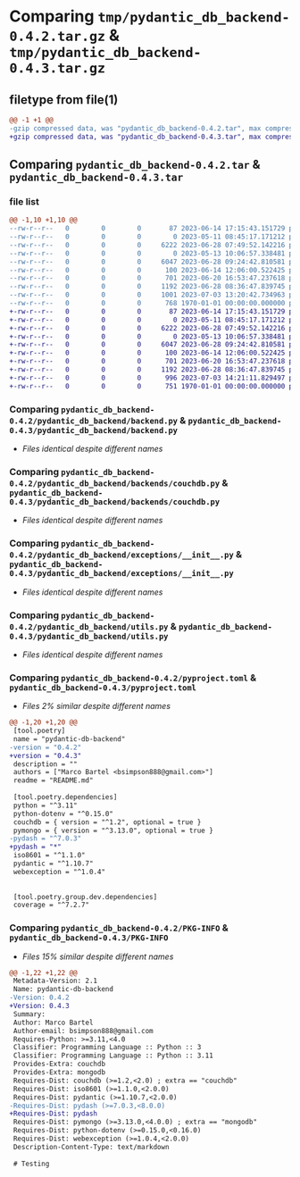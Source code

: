 # Comparing `tmp/pydantic_db_backend-0.4.2.tar.gz` & `tmp/pydantic_db_backend-0.4.3.tar.gz`

## filetype from file(1)

```diff
@@ -1 +1 @@
-gzip compressed data, was "pydantic_db_backend-0.4.2.tar", max compression
+gzip compressed data, was "pydantic_db_backend-0.4.3.tar", max compression
```

## Comparing `pydantic_db_backend-0.4.2.tar` & `pydantic_db_backend-0.4.3.tar`

### file list

```diff
@@ -1,10 +1,10 @@
--rw-r--r--   0        0        0       87 2023-06-14 17:15:43.151729 pydantic_db_backend-0.4.2/README.md
--rw-r--r--   0        0        0        0 2023-05-11 08:45:17.171212 pydantic_db_backend-0.4.2/pydantic_db_backend/__init__.py
--rw-r--r--   0        0        0     6222 2023-06-28 07:49:52.142216 pydantic_db_backend-0.4.2/pydantic_db_backend/backend.py
--rw-r--r--   0        0        0        0 2023-05-13 10:06:57.338481 pydantic_db_backend-0.4.2/pydantic_db_backend/backends/__init__.py
--rw-r--r--   0        0        0     6047 2023-06-28 09:24:42.810581 pydantic_db_backend-0.4.2/pydantic_db_backend/backends/couchdb.py
--rw-r--r--   0        0        0      100 2023-06-14 12:06:00.522425 pydantic_db_backend-0.4.2/pydantic_db_backend/backends/json_files.py
--rw-r--r--   0        0        0      701 2023-06-20 16:53:47.237618 pydantic_db_backend-0.4.2/pydantic_db_backend/exceptions/__init__.py
--rw-r--r--   0        0        0     1192 2023-06-28 08:36:47.839745 pydantic_db_backend-0.4.2/pydantic_db_backend/utils.py
--rw-r--r--   0        0        0     1001 2023-07-03 13:20:42.734963 pydantic_db_backend-0.4.2/pyproject.toml
--rw-r--r--   0        0        0      768 1970-01-01 00:00:00.000000 pydantic_db_backend-0.4.2/PKG-INFO
+-rw-r--r--   0        0        0       87 2023-06-14 17:15:43.151729 pydantic_db_backend-0.4.3/README.md
+-rw-r--r--   0        0        0        0 2023-05-11 08:45:17.171212 pydantic_db_backend-0.4.3/pydantic_db_backend/__init__.py
+-rw-r--r--   0        0        0     6222 2023-06-28 07:49:52.142216 pydantic_db_backend-0.4.3/pydantic_db_backend/backend.py
+-rw-r--r--   0        0        0        0 2023-05-13 10:06:57.338481 pydantic_db_backend-0.4.3/pydantic_db_backend/backends/__init__.py
+-rw-r--r--   0        0        0     6047 2023-06-28 09:24:42.810581 pydantic_db_backend-0.4.3/pydantic_db_backend/backends/couchdb.py
+-rw-r--r--   0        0        0      100 2023-06-14 12:06:00.522425 pydantic_db_backend-0.4.3/pydantic_db_backend/backends/json_files.py
+-rw-r--r--   0        0        0      701 2023-06-20 16:53:47.237618 pydantic_db_backend-0.4.3/pydantic_db_backend/exceptions/__init__.py
+-rw-r--r--   0        0        0     1192 2023-06-28 08:36:47.839745 pydantic_db_backend-0.4.3/pydantic_db_backend/utils.py
+-rw-r--r--   0        0        0      996 2023-07-03 14:21:11.829497 pydantic_db_backend-0.4.3/pyproject.toml
+-rw-r--r--   0        0        0      751 1970-01-01 00:00:00.000000 pydantic_db_backend-0.4.3/PKG-INFO
```

### Comparing `pydantic_db_backend-0.4.2/pydantic_db_backend/backend.py` & `pydantic_db_backend-0.4.3/pydantic_db_backend/backend.py`

 * *Files identical despite different names*

### Comparing `pydantic_db_backend-0.4.2/pydantic_db_backend/backends/couchdb.py` & `pydantic_db_backend-0.4.3/pydantic_db_backend/backends/couchdb.py`

 * *Files identical despite different names*

### Comparing `pydantic_db_backend-0.4.2/pydantic_db_backend/exceptions/__init__.py` & `pydantic_db_backend-0.4.3/pydantic_db_backend/exceptions/__init__.py`

 * *Files identical despite different names*

### Comparing `pydantic_db_backend-0.4.2/pydantic_db_backend/utils.py` & `pydantic_db_backend-0.4.3/pydantic_db_backend/utils.py`

 * *Files identical despite different names*

### Comparing `pydantic_db_backend-0.4.2/pyproject.toml` & `pydantic_db_backend-0.4.3/pyproject.toml`

 * *Files 2% similar despite different names*

```diff
@@ -1,20 +1,20 @@
 [tool.poetry]
 name = "pydantic-db-backend"
-version = "0.4.2"
+version = "0.4.3"
 description = ""
 authors = ["Marco Bartel <bsimpson888@gmail.com>"]
 readme = "README.md"
 
 [tool.poetry.dependencies]
 python = "^3.11"
 python-dotenv = "^0.15.0"
 couchdb = { version = "^1.2", optional = true }
 pymongo = { version = "^3.13.0", optional = true }
-pydash = "^7.0.3"
+pydash = "*"
 iso8601 = "^1.1.0"
 pydantic = "^1.10.7"
 webexception = "^1.0.4"
 
 
 [tool.poetry.group.dev.dependencies]
 coverage = "^7.2.7"
```

### Comparing `pydantic_db_backend-0.4.2/PKG-INFO` & `pydantic_db_backend-0.4.3/PKG-INFO`

 * *Files 15% similar despite different names*

```diff
@@ -1,22 +1,22 @@
 Metadata-Version: 2.1
 Name: pydantic-db-backend
-Version: 0.4.2
+Version: 0.4.3
 Summary: 
 Author: Marco Bartel
 Author-email: bsimpson888@gmail.com
 Requires-Python: >=3.11,<4.0
 Classifier: Programming Language :: Python :: 3
 Classifier: Programming Language :: Python :: 3.11
 Provides-Extra: couchdb
 Provides-Extra: mongodb
 Requires-Dist: couchdb (>=1.2,<2.0) ; extra == "couchdb"
 Requires-Dist: iso8601 (>=1.1.0,<2.0.0)
 Requires-Dist: pydantic (>=1.10.7,<2.0.0)
-Requires-Dist: pydash (>=7.0.3,<8.0.0)
+Requires-Dist: pydash
 Requires-Dist: pymongo (>=3.13.0,<4.0.0) ; extra == "mongodb"
 Requires-Dist: python-dotenv (>=0.15.0,<0.16.0)
 Requires-Dist: webexception (>=1.0.4,<2.0.0)
 Description-Content-Type: text/markdown
 
 # Testing
```

